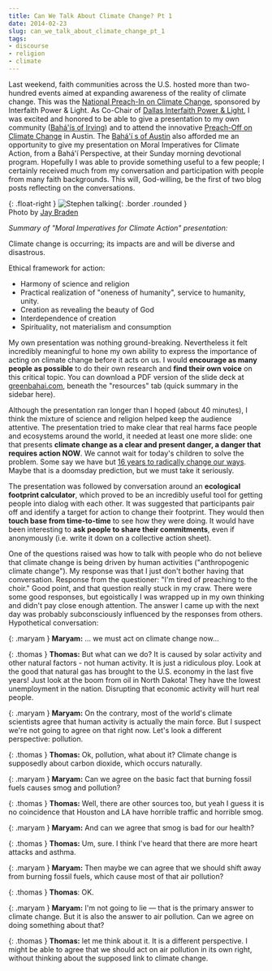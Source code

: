 ```yaml
---
title: Can We Talk About Climate Change? Pt 1
date: 2014-02-23
slug: can_we_talk_about_climate_change_pt_1
tags:
- discourse
- religion
- climate
---
```


Last weekend, faith communities across the U.S. hosted more than two-hundred
events aimed at expanding awareness of the reality of climate change. This was
the [National Preach-In on Climate Change](http://www.preachin.org/),
sponsored by Interfaith Power &amp; Light. As Co-Chair of [Dallas Interfaith Power &amp; Light](http://www.dallasinterfaith.org),
I was excited and honored to be able to give a presentation to my own community
([Bah&aacute;'&iacute;s of Irving](http://www.irvingbahai.org/?)) and
to attend the innovative [Preach-Off
on Climate Change](http://txipl.org/content/youre-invited-austins-first-ever-preach-climate-change) in Austin. The [Bah&aacute;'&iacute; s of Austin](http://www.austinbahai.org) also
afforded me an opportunity to give my presentation on Moral Imperatives for
Climate Action, from a Bah&aacute;'&iacute; Perspective, at their Sunday morning
devotional program. Hopefully I was able to provide something useful to a few
people; I certainly received much from my conversation and participation with
people from many faith backgrounds. This will, God-willing, be the first of two
blog posts reflecting on the conversations.

<!-- truncate -->

{: .float-right }
![Stephen talking](/img/sf_Presenting_2014_02_16.jpg){: .border .rounded }<br>
Photo by [Jay Braden](https://www.jaybraden.net/)

_Summary of "Moral Imperatives for Climate Action" presentation:_

Climate change is occurring; its impacts are and will be diverse and disastrous.

Ethical framework for action:

* Harmony of science and religion
* Practical realization of "oneness of humanity", service to humanity, unity.
* Creation as revealing the beauty of God
* Interdependence of creation
* Spirituality, not materialism and consumption

My own presentation was nothing ground-breaking. Nevertheless it felt incredibly
meaningful to hone my own ability to express the importance of acting on climate
change before it acts on us. I would **encourage as many people as possible** to
do their own research and **find their own voice** on this critical topic. You
can download a PDF version of the slide deck at [greenbahai.com](http://www.greenbahai.com), beneath the "resources" tab
(quick summary in the sidebar here).

Although the presentation ran longer than I hoped (about 40 minutes), I think
the mixture of science and religion helped keep the audience attentive. The
presentation tried to make clear that real harms face people and ecosystems
around the world, it needed at least one more slide: one that presents **climate
change as a clear and present danger, a danger that requires action NOW**. We
cannot wait for today's children to solve the problem. Some say we have but [16
years to radically change our ways](http://www.theguardian.com/environment/earth-insight/2013/jul/10/james-hansen-fossil-fuels-runaway-global-warming). Maybe that is a doomsday prediction, but
we must take it seriously.

The presentation was followed by conversation around an **ecological footprint
calculator**, which proved to be an incredibly useful tool for getting people
into dialog with each other. It was suggested that participants pair off and
identify a target for action to change their footprint. They would then **touch
base from time-to-time** to see how they were doing. It would have been
interesting to **ask people to share their commitments**, even if anonymously
(i.e. write it down on a collective action sheet).

One of the questions raised was how to talk with people who do not believe that
climate change is being driven by human activities ("anthropogenic climate
change"). My response was that I just don't bother having that conversation.
Response from the questioner: "I'm tired of preaching to the choir." Good point,
and that question really stuck in my craw. There were some good responses, but
egoistically I was wrapped up in my own thinking and didn't pay close enough
attention. The answer I came up with the next day was probably subconsciously
influenced by the responses from others. Hypothetical conversation:

<style type="text/css">
.maryam { padding-left: 60px; background-image: url('/img/woman.png'); background-position: top left; background-repeat: no-repeat; min-height: 50px;}
.thomas { padding-right: 60px; background-image: url('/img/strawMan.png'); background-position: top right; background-repeat: no-repeat; min-height: 50px; }
</style>

{: .maryam }
**Maryam:** &hellip; we must act on climate change now&hellip;

{: .thomas }
**Thomas:** But what can we do? It is caused by solar activity and other natural factors - not human activity. It is just a ridiculous ploy. Look at the good that natural gas has brought to the U.S. economy in the last five years! Just look at the boom from oil in North Dakota! They have the lowest unemployment in the nation. Disrupting that economic activity will hurt real people.

{: .maryam }
**Maryam:** On the contrary, most of the world's climate scientists agree that human activity is actually the main force. But I suspect we're not going to agree on that right now. Let's look a different perspective: pollution.

{: .thomas }
**Thomas:** Ok, pollution, what about it? Climate change is supposedly about carbon dioxide, which occurs naturally.

{: .maryam }
**Maryam:** Can we agree on the basic fact that burning fossil fuels causes smog and pollution?

{: .thomas }
**Thomas:** Well, there are other sources too, but yeah I guess it is no coincidence that Houston and LA have horrible traffic and horrible smog.

{: .maryam }
**Maryam:** And can we agree that smog is bad for our health?

{: .thomas }
**Thomas:** Um, sure. I think I've heard that there are more heart attacks and asthma.

{: .maryam }
**Maryam:** Then maybe we can agree that we should shift away from burning fossil fuels, which cause most of that air pollution?

{: .thomas }
**Thomas**: OK.

{: .maryam }
**Maryam:** I'm not going to lie &mdash; that is the primary answer to climate change. But it is also the answer to air pollution. Can we agree on doing something about that?

{: .thomas }
**Thomas:** let me think about it. It is a different perspective. I might be able to agree that we should act on air pollution in its own right, without thinking about the supposed link to climate change.
